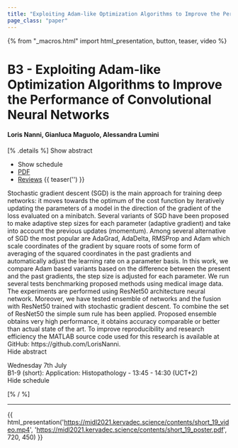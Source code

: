 ```yaml
---
title: "Exploiting Adam-like Optimization Algorithms to Improve the Performance of Convolutional Neural Networks"
page_class: "paper"
---
```


{% from "_macros.html" import html_presentation, button, teaser, video %}

# B3 - Exploiting Adam-like Optimization Algorithms to Improve the Performance of Convolutional Neural Networks

#### Loris Nanni, Gianluca Maguolo, Alessandra Lumini

[% .details %]
<a class="toggle_visibility" data-selector=".abstract" data-level="3">Show abstract</a>
- <a class="toggle_visibility" data-selector=".schedule" data-level="3">Show schedule</a>
- <a href="https://openreview.net/pdf?id=RFwhfWEMyzm">PDF</a>
- <a href="https://openreview.net/forum?id=RFwhfWEMyzm">Reviews</a>
{{ teaser('') }}

<p>
    <span class="abstract">
        Stochastic gradient descent (SGD) is the main approach for training deep networks: it moves towards the optimum of the cost function by  iteratively updating the parameters of a model in the direction of the gradient of the loss evaluated on a minibatch. Several variants of SGD have been proposed to make adaptive step sizes for each parameter (adaptive gradient) and take into account the previous updates (momentum). Among several alternative of SGD the most popular are AdaGrad, AdaDelta, RMSProp and Adam which scale coordinates of the gradient by square roots of some form of averaging of the squared coordinates in the past gradients and automatically adjust the learning rate on a parameter basis. In this work, we compare Adam based variants based on the difference between the present and the past gradients, the step size is adjusted for each parameter. We run several tests benchmarking proposed methods using medical image data. The experiments are performed using ResNet50 architecture neural network. Moreover, we have tested ensemble of networks and the fusion with ResNet50 trained with stochastic gradient descent. To combine the set of ResNet50 the simple sum rule has been applied. Proposed ensemble obtains very high performance, it obtains accuracy comparable or better than actual state of the art. To improve reproducibility and research efficiency the MATLAB source code used for this research is available at GitHub: https://github.com/LorisNanni.
        <br>
        <span class="actions"><a class="toggle_visibility" data-level="2">Hide abstract</a></span>
    </span>
</p>

<p>
    <span class="schedule">
         Wednesday 7th July<br>B1-9 (short): Application: Histopathology - 13:45 - 14:30 (UCT+2)
        <br>
        <span class="actions"><a class="toggle_visibility" data-level="2">Hide schedule</a></span>
    </span>
</p>

[% / %]


---

{{ html_presentation('https://midl2021.kervadec.science/contents/short_19_video.mp4', 'https://midl2021.kervadec.science/contents/short_19_poster.pdf', 720, 450) }}